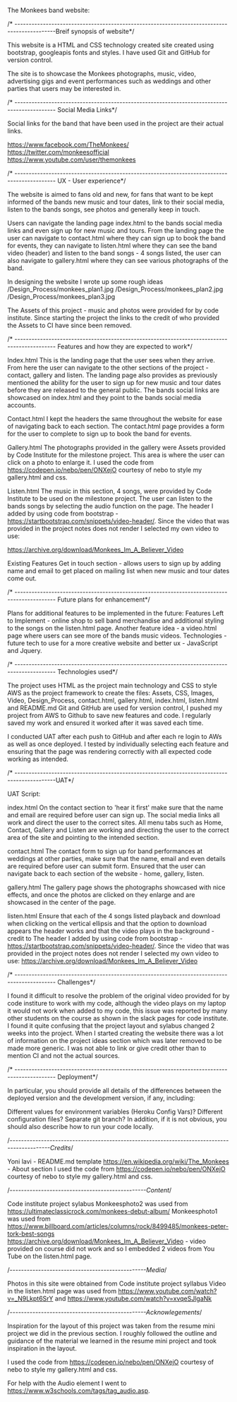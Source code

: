 The Monkees band website: 

/* --------------------------------------------------------------------------------------------Breif synopsis of website*/

This website is a HTML and CSS technology created site created using bootstrap, googleapis fonts and styles.
I have used Git and GitHub for version control.  

The site is to showcase the Monkees photographs, music, video, advertising gigs and event performances such as weddings and other parties that 
users may be interested in.

/* -------------------------------------------------------------------------------------------- Social Media Links*/

Social links for the band that have been used in the project are their actual links.

https://www.facebook.com/TheMonkees/
https://twitter.com/monkeesofficial
https://www.youtube.com/user/themonkees

/* -------------------------------------------------------------------------------------------- UX - User experience*/

The website is aimed to fans old and new, for fans that want to be kept informed of the bands new music and tour dates, 
link to their social media, listen to the bands songs, see photos and generally keep in touch. 

Users can navigate the landing page index.html to the bands social media links and even sign up for new music and tours. From the landing page the user
can navigate to contact.html where they can sign up to book the band for events, they can navigate to listen.html where they can see the band video 
(header)
and listen to the band songs - 4 songs listed, the user can also navigate to gallery.html where they can see various photographs of the band. 

In designing the website I wrote up some rough ideas /Design_Process/monkees_plan1.jpg /Design_Process/monkees_plan2.jpg /Design_Process/monkees_plan3.jpg

The Assets of this project - music and photos were provided for by code institute. 
Since starting the project the links to the credit of who provided the Assets to CI have since been removed. 
 
/* -------------------------------------------------------------------------------------------- Features and how they are expected to work*/

Index.html
This is the landing page that the user sees when they arrive. 
From here the user can navigate to the other sections of the project - contact, gallery and listen. 
The landing page also provides as previously mentioned the ability for the user to sign up for new music and tour dates before they are released
to the general public.
The bands social links are showcased on index.html and they point to the bands social media accounts. 

Contact.html
I kept the headers the same throughout the website for ease of navigating back to each section.
The contact.html page provides a form for the user to complete to sign up to book the band for events. 

Gallery.html
The photographs provided in the gallery were Assets provided by Code Institute for the milestone project. 
This area is where the user can click on a photo to enlarge it. 
I used the code from https://codepen.io/nebo/pen/ONXejO courtesy of nebo to style my gallery.html and css. 

Listen.html
The music in this section, 4 songs, were provided by Code Institute to be used on the milestone project. 
The user can listen to the bands songs by selecting the audio function on the page. 
The header I added by using code from bootstrap - https://startbootstrap.com/snippets/video-header/. 
Since the video that was provided in the project notes does not render I selected my own video to use: 

https://archive.org/download/Monkees_Im_A_Believer_Video 

Existing Features
Get in touch section - allows users to sign up by adding name and email to get placed on mailing list when new music and tour dates come out.

/* -------------------------------------------------------------------------------------------- Future plans for enhancement*/

Plans for additional features to be implemented in the future:
Features Left to Implement - online shop to sell band merchandise and additional styling to the songs on the listen.html page.
Another feature idea - a video.html page where users can see more of the bands music videos.
Technologies - future tech to use for a more creative website and better ux - JavaScript and Jquery.

/* -------------------------------------------------------------------------------------------- Technologies used*/

The project uses HTML as the project main technology and CSS to style  
AWS as the project framework to create the files: Assets, CSS, Images, Video, Design_Process, contact.html, gallery.html, index.html, listen.html and
README.md
Git and GitHub are used for version control, I pushed my project from AWS to Github to save new features and code. 
I regularly saved my work and ensured it worked after it was saved each time. 

I conducted UAT after each push to GitHub and after each re login to AWs as well as once deployed.
I tested by individually selecting each feature and ensuring that the page was rendering correctly with all expected code working as intended. 

/* --------------------------------------------------------------------------------------------UAT*/

UAT Script:

index.html
On the contact section to 'hear it first' make sure that the name and email are required before user can sign up. 
The social media links all work and direct the user to the correct sites.
All menu tabs such as Home, Contact, Gallery and Listen are working and directing the user to the correct area of the site and 
pointing to the intended section. 

contact.html
The contact form to sign up for band performances at weddings at other parties, make sure that the name, email and even details are
required before user can submit form. 
Ensured that the user can navigate back to each section of the website - home, gallery, listen. 

gallery.html 
The gallery page shows the photographs showcased with nice effects, and once the photos are clicked on they enlarge and are 
showcased in the center of the page. 

listen.html
Ensure that each of the 4 songs listed playback and download when clicking on the vertical ellipsis and that the option to download appears
the header works and that the video plays in the background - credit to The header I added by using code from bootstrap - https://startbootstrap.com/snippets/video-header/. 
Since the video that was provided in the project notes does not render I selected my own video to use: 
https://archive.org/download/Monkees_Im_A_Believer_Video 

/* -------------------------------------------------------------------------------------------- Challenges*/

I found it difficult to resolve the problem of the original video provided for by code institure to work with my code,
although the video plays on my laptop it would not work when added to my code, this issue was reported by many other students on the course as shown in the slack pages for code institute. 
I found it quite confusing that the project layout and sylabus changed 2 weeks into the project. When I started creating the website there was a lot of information
on the project ideas section which was later removed to be made more generic. I was not able to link or give credit other than to mention CI and not the actual sources. 


/* -------------------------------------------------------------------------------------------- Deployment*/

In particular, you should provide all details of the differences between the deployed version and the development version, if any, including:

Different values for environment variables (Heroku Config Vars)?
Different configuration files?
Separate git branch?
In addition, if it is not obvious, you should also describe how to run your code locally.

/*--------------------------------------------------------------------------------------------Credits*/

Yoni lavi - README.md template 
https://en.wikipedia.org/wiki/The_Monkees - About section 
I used the code from https://codepen.io/nebo/pen/ONXejO courtesy of nebo to style my gallery.html and css. 

/*------------------------------------------------Content*/

Code institute project sylabus 
Monkeesphoto2 was used from https://ultimateclassicrock.com/monkees-debut-album/
Monkeesphoto1 was used from https://www.billboard.com/articles/columns/rock/8499485/monkees-peter-tork-best-songs
https://archive.org/download/Monkees_Im_A_Believer_Video - video provided on course did not work and so I embedded 2 videos from You Tube on the listen.html page.

/*------------------------------------------------Media*/

Photos in this site were obtained from Code institute project syllabus
Video in the listen.html page was used from https://www.youtube.com/watch?v=_N9Lkpt6SrY and https://www.youtube.com/watch?v=xvqeSJlgaNk

/*------------------------------------------------Acknowlegements*/

Inspiration for the layout of this project was taken from the resume mini project we did in the previous section. 
I roughly followed the outline and guidance of the 
material we learned in the resume mini project and took inspiration in the layout.

I used the code from https://codepen.io/nebo/pen/ONXejO courtesy of nebo to style my gallery.html and css. 

For help with the Audio element I went to https://www.w3schools.com/tags/tag_audio.asp.
